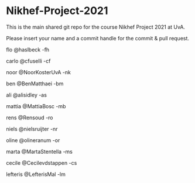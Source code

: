 # Nikhef-Project-2021

This is the main shared git repo for the course Nikhef Project 2021 at UvA.

Please insert your name and a commit handle for the commit & pull request.

flo @haslbeck -fh

carlo @cfuselli -cf

noor @NoorKosterUvA -nk

ben @BenMatthaei -bm

ali @alisidley -as

mattia @MattiaBosc -mb

rens @Rensoud -ro

niels @nielsruijter -nr

oline @olineranum -or

marta @MartaStentella -ms

cecile @Cecilevdstappen -cs

lefteris @LefterisMal -lm
